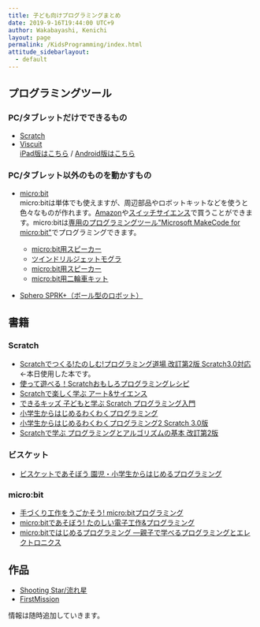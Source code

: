 ```yaml
---
title: 子ども向けプログラミングまとめ
date: 2019-9-16T19:44:00 UTC+9
author: Wakabayashi, Kenichi
layout: page
permalink: /KidsProgramming/index.html
attitude_sidebarlayout:
  - default
---
```


## プログラミングツール
### PC/タブレットだけでできるもの
- [Scratch](https://scratch.mit.edu/)
- [Viscuit](https://www.viscuit.com/)   
[iPad版はこちら](https://apps.apple.com/jp/app/viscuit/id1081857123) / [Android版はこちら](https://play.google.com/store/apps/details?id=air.com.viscuit.viscuit10app&hl=ja)

### PC/タブレット以外のものを動かすもの
- [micro:bit](https://www.switch-science.com/catalog/5263/)  
micro:bitは単体でも使えますが、周辺部品やロボットキットなどを使うと色々なものが作れます。[Amazon](https://amzn.to/2NgPe9K)や[スイッチサイエンス](https://www.switch-science.com/catalog/list/728/)で買うことができます。micro:bitは[専用のプログラミングツール"Microsoft MakeCode for micro:bit"](https://makecode.microbit.org/)でプログラミングできます。

	- [micro:bit用スピーカー](https://amzn.to/2NgYeM3)
	- [ツインドリルジェットモグラ](https://www.switch-science.com/catalog/5481/)
	- [micro:bit用スピーカー](https://amzn.to/2NgYeM3)
	- [micro:bit用二輪車キット](https://www.switch-science.com/catalog/5287/)
- [Sphero SPRK+（ボール型のロボット）](https://amzn.to/34HVP2x)

## 書籍
### Scratch
- [Scratchでつくる!たのしむ!プログラミング道場 改訂第2版 Scratch3.0対応](https://amzn.to/2zgYSjr) ←本日使用した本です。 
- [使って遊べる！Scratchおもしろプログラミングレシピ](https://amzn.to/2NizvGe)
- [Scratchで楽しく学ぶ アート&サイエンス](https://amzn.to/2zdGpVe)
- [できるキッズ 子どもと学ぶ Scratch プログラミング入門](https://amzn.to/2ZgThob)
- [小学生からはじめるわくわくプログラミング](https://amzn.to/30nNG0C)
- [小学生からはじめるわくわくプログラミング2 Scratch 3.0版](https://amzn.to/2ZkRU81)
- [Scratchで学ぶ プログラミングとアルゴリズムの基本 改訂第2版](https://amzn.to/2Z2xq8y)

### ビスケット
- [ビスケットであそぼう 園児・小学生からはじめるプログラミング ](https://amzn.to/2NfZLkK)

### micro:bit
- [手づくり工作をうごかそう! micro:bitプログラミング ](https://amzn.to/2NmlNlG)
- [micro:bitであそぼう! たのしい電子工作&プログラミング](https://amzn.to/2NitR7b)
- [micro:bitではじめるプログラミング ―親子で学べるプログラミングとエレクトロニクス](https://amzn.to/30llhrR)

## 作品
- [Shooting Star/流れ星](https://scratch.mit.edu/projects/288686365/)
- [FirstMission](https://scratch.mit.edu/projects/68155398/)

情報は随時追加していきます。